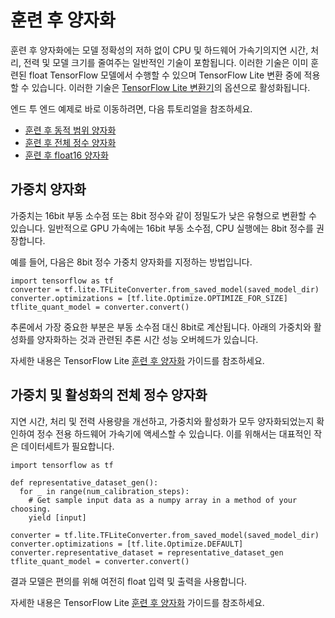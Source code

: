 # 훈련 후 양자화

훈련 후 양자화에는 모델 정확성의 저하 없이 CPU 및 하드웨어 가속기의지연 시간, 처리, 전력 및 모델 크기를 줄여주는 일반적인 기술이 포함됩니다. 이러한 기술은 이미 훈련된 float TensorFlow 모델에서 수행할 수 있으며 TensorFlow Lite 변환 중에 적용할 수 있습니다. 이러한 기술은 [TensorFlow Lite 변환기](https://www.tensorflow.org/lite/convert/)의 옵션으로 활성화됩니다.

엔드 투 엔드 예제로 바로 이동하려면, 다음 튜토리얼을 참조하세요.

- [훈련 후 동적 범위 양자화](https://www.tensorflow.org/lite/performance/post_training_quant)
- [훈련 후 전체 정수 양자화](https://www.tensorflow.org/lite/performance/post_training_integer_quant)
- [훈련 후 float16 양자화](https://www.tensorflow.org/lite/performance/post_training_float16_quant)

## 가중치 양자화

가중치는 16bit 부동 소수점 또는 8bit 정수와 같이 정밀도가 낮은 유형으로 변환할 수 있습니다. 일반적으로 GPU 가속에는 16bit 부동 소수점, CPU 실행에는 8bit 정수를 권장합니다.

예를 들어, 다음은 8bit 정수 가중치 양자화를 지정하는 방법입니다.

```
import tensorflow as tf
converter = tf.lite.TFLiteConverter.from_saved_model(saved_model_dir)
converter.optimizations = [tf.lite.Optimize.OPTIMIZE_FOR_SIZE]
tflite_quant_model = converter.convert()
```

추론에서 가장 중요한 부분은 부동 소수점 대신 8bit로 계산됩니다. 아래의 가중치와 활성화를 양자화하는 것과 관련된 추론 시간 성능 오버헤드가 있습니다.

자세한 내용은 TensorFlow Lite [훈련 후 양자화](https://www.tensorflow.org/lite/performance/post_training_quantization) 가이드를 참조하세요.

## 가중치 및 활성화의 전체 정수 양자화

지연 시간, 처리 및 전력 사용량을 개선하고, 가중치와 활성화가 모두 양자화되었는지 확인하여 정수 전용 하드웨어 가속기에 액세스할 수 있습니다. 이를 위해서는 대표적인 작은 데이터세트가 필요합니다.

```
import tensorflow as tf

def representative_dataset_gen():
  for _ in range(num_calibration_steps):
    # Get sample input data as a numpy array in a method of your choosing.
    yield [input]

converter = tf.lite.TFLiteConverter.from_saved_model(saved_model_dir)
converter.optimizations = [tf.lite.Optimize.DEFAULT]
converter.representative_dataset = representative_dataset_gen
tflite_quant_model = converter.convert()
```

결과 모델은 편의를 위해 여전히 float 입력 및 출력을 사용합니다.

자세한 내용은 TensorFlow Lite [훈련 후 양자화](https://www.tensorflow.org/lite/performance/post_training_quantization#full_integer_quantization_of_weights_and_activations) 가이드를 참조하세요.
